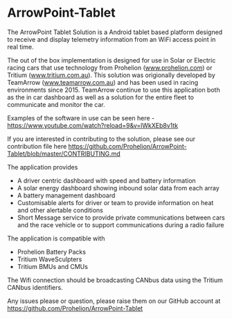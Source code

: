 # ArrowPoint-Tablet
The ArrowPoint Tablet Solution is a Android tablet based platform designed to receive and display telemetry information from an WiFi access point in real time.

The out of the box implementation is designed for use in Solar or Electric racing cars that use technology from 
Prohelion (www.prohelion.com) or Tritium (www.tritium.com.au).  This solution was origionally developed by TeamArrow (www.teamarrow.com.au)
and has been used in racing environments since 2015.  TeamArrow continue to use this application both as the in car dashboard as well as a solution for the entire fleet to communicate and monitor the car.

Examples of the software in use can be seen here - https://www.youtube.com/watch?reload=9&v=lWkXEb8v1tk

If you are interested in contributing to the solution, please see our contribution file here
https://github.com/Prohelion/ArrowPoint-Tablet/blob/master/CONTRIBUTING.md

The application provides

- A driver centric dashboard with speed and battery information
- A solar energy dashboard showing inbound solar data from each array
- A battery management dashboard
- Customisable alerts for driver or team to provide information on heat and other alertable conditions
- Short Message service to provide private communications between cars and the race vehicle or to support communications during a radio failure

The application is compatible with
 
- Prohelion Battery Packs
- Tritium WaveSculpters
- Tritium BMUs and CMUs

The Wifi connection should be broadcasting CANbus data using the Tritium CANbus identifiers.

Any issues please or question, please raise them on our GitHub account at https://github.com/Prohelion/ArrowPoint-Tablet
